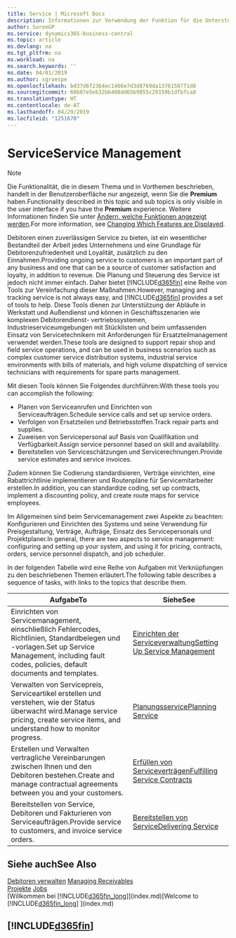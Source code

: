 ```yaml
---
title: Service | Microsoft Docs
description: Informationen zur Verwendung der Funktion für die Unterstützung der Arbeitsgänge Werkstatt und Service.
author: SorenGP
ms.service: dynamics365-business-central
ms.topic: article
ms.devlang: na
ms.tgt_pltfrm: na
ms.workload: na
ms.search.keywords: ''
ms.date: 04/01/2019
ms.author: sgroespe
ms.openlocfilehash: bd37d6f2364ec1466e7d3d8769da13761587f1d8
ms.sourcegitcommit: 60b87e5eb32bb408dd65b9855c29159b1dfbfca8
ms.translationtype: HT
ms.contentlocale: de-AT
ms.lasthandoff: 04/29/2019
ms.locfileid: "1251670"
---
```

# <a name="service-management"></a><span data-ttu-id="080ee-103">Service</span><span class="sxs-lookup"><span data-stu-id="080ee-103">Service Management</span></span>
> [!NOTE]
> <span data-ttu-id="080ee-104">Die Funktionalität, die in diesem Thema und in Vorthemen beschrieben, handelt in der Benutzeroberfläche nur angezeigt, wenn Sie die **Premium** haben.</span><span class="sxs-lookup"><span data-stu-id="080ee-104">Functionality described in this topic and sub topics is only visible in the user interface if you have the **Premium** experience.</span></span> <span data-ttu-id="080ee-105">Weitere Informationen finden Sie unter [Ändern, welche Funktionen angezeigt werden](ui-experiences.md).</span><span class="sxs-lookup"><span data-stu-id="080ee-105">For more information, see [Changing Which Features are Displayed](ui-experiences.md).</span></span>

<span data-ttu-id="080ee-106">Debitoren einen zuverlässigen Service zu bieten, ist ein wesentlicher Bestandteil der Arbeit jedes Unternehmens und eine Grundlage für Debitorenzufriedenheit und Loyalität, zusätzlich zu den Einnahmen.</span><span class="sxs-lookup"><span data-stu-id="080ee-106">Providing ongoing service to customers is an important part of any business and one that can be a source of customer satisfaction and loyalty, in addition to revenue.</span></span> <span data-ttu-id="080ee-107">Die Planung und Steuerung des Service ist jedoch nicht immer einfach. Daher bietet [!INCLUDE[d365fin](includes/d365fin_md.md)] eine Reihe von Tools zur Vereinfachung dieser Maßnahmen.</span><span class="sxs-lookup"><span data-stu-id="080ee-107">However, managing and tracking service is not always easy, and [!INCLUDE[d365fin](includes/d365fin_md.md)] provides a set of tools to help.</span></span> <span data-ttu-id="080ee-108">Diese Tools dienen zur Unterstützung der Abläufe in Werkstatt und Außendienst und können in Geschäftsszenarien wie komplexen Debitorendienst- vertriebssystemen, Industrieserviceumgebungen mit Stücklisten und beim umfassenden Einsatz von Servicetechnikern mit Anforderungen für Ersatzteilmanagement verwendet werden.</span><span class="sxs-lookup"><span data-stu-id="080ee-108">These tools are designed to support repair shop and field service operations, and can be used in business scenarios such as complex customer service distribution systems, industrial service environments with bills of materials, and high volume dispatching of service technicians with requirements for spare parts management.</span></span>  

 <span data-ttu-id="080ee-109">Mit diesen Tools können Sie Folgendes durchführen:</span><span class="sxs-lookup"><span data-stu-id="080ee-109">With these tools you can accomplish the following:</span></span>  

* <span data-ttu-id="080ee-110">Planen von Serviceanrufen und Einrichten von Serviceaufträgen.</span><span class="sxs-lookup"><span data-stu-id="080ee-110">Schedule service calls and set up service orders.</span></span>  
* <span data-ttu-id="080ee-111">Verfolgen von Ersatzteilen und Betriebsstoffen.</span><span class="sxs-lookup"><span data-stu-id="080ee-111">Track repair parts and supplies.</span></span>  
* <span data-ttu-id="080ee-112">Zuweisen von Servicepersonal auf Basis von Qualifikation und Verfügbarkeit.</span><span class="sxs-lookup"><span data-stu-id="080ee-112">Assign service personnel based on skill and availability.</span></span>  
* <span data-ttu-id="080ee-113">Bereitstellen von Serviceschätzungen und Servicerechnungen.</span><span class="sxs-lookup"><span data-stu-id="080ee-113">Provide service estimates and service invoices.</span></span>  

<span data-ttu-id="080ee-114">Zudem können Sie Codierung standardisieren, Verträge einrichten, eine Rabattrichtlinie implementieren und Routenpläne für Servicemitarbeiter erstellen.</span><span class="sxs-lookup"><span data-stu-id="080ee-114">In addition, you can standardize coding, set up contracts, implement a discounting policy, and create route maps for service employees.</span></span>  

<span data-ttu-id="080ee-115">Im Allgemeinen sind beim Servicemanagement zwei Aspekte zu beachten: Konfigurieren und Einrichten des Systems und seine Verwendung für Preisgestaltung, Verträge, Aufträge, Einsatz des Servicepersonals und Projektplaner.</span><span class="sxs-lookup"><span data-stu-id="080ee-115">In general, there are two aspects to service management: configuring and setting up your system, and using it for pricing, contracts, orders, service personnel dispatch, and job scheduler.</span></span>  

<span data-ttu-id="080ee-116">In der folgenden Tabelle wird eine Reihe von Aufgaben mit Verknüpfungen zu den beschriebenen Themen erläutert.</span><span class="sxs-lookup"><span data-stu-id="080ee-116">The following table describes a sequence of tasks, with links to the topics that describe them.</span></span>   

|<span data-ttu-id="080ee-117">**Aufgabe**</span><span class="sxs-lookup"><span data-stu-id="080ee-117">**To**</span></span>|<span data-ttu-id="080ee-118">**Siehe**</span><span class="sxs-lookup"><span data-stu-id="080ee-118">**See**</span></span>|  
|------------|-------------|  
|<span data-ttu-id="080ee-119">Einrichten von Servicemanagement, einschließlich Fehlercodes, Richtlinien, Standardbelegen und -vorlagen.</span><span class="sxs-lookup"><span data-stu-id="080ee-119">Set up Service Management, including fault codes, policies, default documents and templates.</span></span>|[<span data-ttu-id="080ee-120">Einrichten der Serviceverwaltung</span><span class="sxs-lookup"><span data-stu-id="080ee-120">Setting Up Service Management</span></span>](service-setup-service.md)|  
|<span data-ttu-id="080ee-121">Verwalten von Servicepreis, Serviceartikel erstellen und verstehen, wie der Status überwacht wird.</span><span class="sxs-lookup"><span data-stu-id="080ee-121">Manage service pricing, create service items, and understand how to monitor progress.</span></span>|[<span data-ttu-id="080ee-122">Planungsservice</span><span class="sxs-lookup"><span data-stu-id="080ee-122">Planning Service</span></span>](service-plan-service.md)|  
|<span data-ttu-id="080ee-123">Erstellen und Verwalten vertragliche Vereinbarungen zwischen Ihnen und den Debitoren bestehen.</span><span class="sxs-lookup"><span data-stu-id="080ee-123">Create and manage contractual agreements between you and your customers.</span></span>|[<span data-ttu-id="080ee-124">Erfüllen von Serviceverträgen</span><span class="sxs-lookup"><span data-stu-id="080ee-124">Fulfilling Service Contracts</span></span>](service-fulfill-service-contracts.md)|  
|<span data-ttu-id="080ee-125">Bereitstellen von Service, Debitoren und Fakturieren von Serviceaufträgen.</span><span class="sxs-lookup"><span data-stu-id="080ee-125">Provide service to customers, and invoice service orders.</span></span>|[<span data-ttu-id="080ee-126">Bereitstellen von Service</span><span class="sxs-lookup"><span data-stu-id="080ee-126">Delivering Service</span></span>](service-deliver-service.md)|  

## <a name="see-also"></a><span data-ttu-id="080ee-127">Siehe auch</span><span class="sxs-lookup"><span data-stu-id="080ee-127">See Also</span></span>  
<span data-ttu-id="080ee-128">[Debitoren verwalten](receivables-manage-receivables.md) </span><span class="sxs-lookup"><span data-stu-id="080ee-128">[Managing Receivables](receivables-manage-receivables.md) </span></span>  
<span data-ttu-id="080ee-129">[Projekte](projects-how-create-jobs.md) </span><span class="sxs-lookup"><span data-stu-id="080ee-129">[Jobs](projects-how-create-jobs.md) </span></span>  
<span data-ttu-id="080ee-130">[Willkommen bei [!INCLUDE[d365fin_long](includes/d365fin_long_md.md)]](index.md)</span><span class="sxs-lookup"><span data-stu-id="080ee-130">[Welcome to [!INCLUDE[d365fin_long](includes/d365fin_long_md.md)] ](index.md)</span></span>

## [!INCLUDE[d365fin](includes/free_trial_md.md)]  
